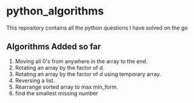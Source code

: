 # python_algorithms
This repository contains all the python questions I have solved on the go

## Algorithms Added so far
1. Moving all 0's from anywhere in the array to the end.
2. Rotating an array by the factor of d.
3. Rotating an array by the factor of d using temporary array.
4. Reversing a list.
5. Rearrange sorted array to max min_form.
6. find the smallest missing number